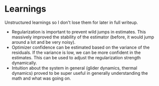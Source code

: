 # Learnings
Unstructured learnings so I don't lose them for later in full writeup.

- Regularization is important to prevent wild jumps in estimates. This massively improved the stability of the estimator (before, it would jump around a lot and be very noisy).
- Optimizer confidence can be estimated based on the variance of the residuals. If the variance is low, we can be more confident in the estimates. This can be used to adjust the regularization strength dynamically.
- Intuition about the system in general (glider dynamics, thermal dynamics) proved to be super useful in generally understanding the math and what was going on.